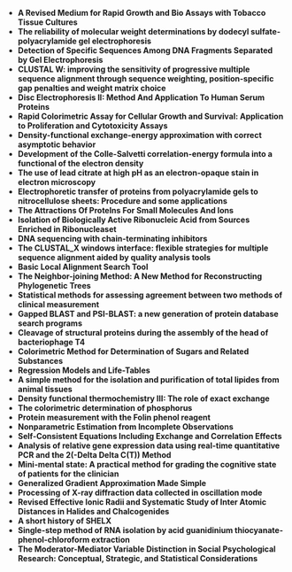 

<ul>
  
 <li><b><a target="_blank" href="https://github.com/manjunath5496/The-top-35-most-cited-research-papers-of-all-time/blob/master/mcr(1).pdf" style="text-decoration:none;">A Revised Medium for Rapid Growth and Bio Assays with Tobacco Tissue Cultures</a></b></li>
  
<li><b><a target="_blank" href="https://github.com/manjunath5496/The-top-35-most-cited-research-papers-of-all-time/blob/master/mcr(2).pdf" style="text-decoration:none;">The reliability of molecular weight determinations by dodecyl sulfate-polyacrylamide gel electrophoresis</a></b></li>

<li><b><a target="_blank" href="https://github.com/manjunath5496/The-top-35-most-cited-research-papers-of-all-time/blob/master/mcr(3).pdf" style="text-decoration:none;">Detection of Specific Sequences Among DNA Fragments Separated by Gel Electrophoresis</a></b></li>                         
  <li><b><a target="_blank" href="https://github.com/manjunath5496/The-top-35-most-cited-research-papers-of-all-time/blob/master/mcr(4).pdf" style="text-decoration:none;">CLUSTAL W: improving the sensitivity of progressive multiple sequence alignment through sequence weighting,
position-specific gap penalties and weight matrix choice</a></b></li>  
     <li><b><a target="_blank" href="https://github.com/manjunath5496/The-top-35-most-cited-research-papers-of-all-time/blob/master/mcr(5).pdf" style="text-decoration:none;">Disc Electrophoresis II: Method And Application To Human Serum Proteins</a></b></li>  
      <li><b><a target="_blank" href="https://github.com/manjunath5496/The-top-35-most-cited-research-papers-of-all-time/blob/master/mcr(6).pdf" style="text-decoration:none;">Rapid Colorimetric Assay for Cellular Growth and Survival: Application to Proliferation and Cytotoxicity Assays</a></b></li>  
  
  <li><b><a target="_blank" href="https://github.com/manjunath5496/The-top-35-most-cited-research-papers-of-all-time/blob/master/mcr(7).pdf" style="text-decoration:none;">Density-functional exchange-energy approximation with correct asymptotic behavior</a></b></li>  

<li><b><a target="_blank" href="https://github.com/manjunath5496/The-top-35-most-cited-research-papers-of-all-time/blob/master/mcr(8).pdf" style="text-decoration:none;">Development of the Colle-Salvetti correlation-energy formula into a functional of the electron density </a></b></li>  

 <li><b><a target="_blank" href="https://github.com/manjunath5496/The-top-35-most-cited-research-papers-of-all-time/blob/master/mcr(9).pdf" style="text-decoration:none;">The use of lead citrate at high pH as an electron-opaque stain in electron microscopy</a></b></li>  

<li><b><a target="_blank" href="https://github.com/manjunath5496/The-top-35-most-cited-research-papers-of-all-time/blob/master/mcr(10).pdf" style="text-decoration:none;"> Electrophoretic transfer of proteins from polyacrylamide gels to nitrocellulose sheets: Procedure and some applications</a></b></li>  

 <li><b><a target="_blank" href="https://github.com/manjunath5496/The-top-35-most-cited-research-papers-of-all-time/blob/master/mcr(11).pdf" style="text-decoration:none;">The Attractions Of Protelns For Small Molecules And Ions</a></b></li>
  
<li><b><a target="_blank" href="https://github.com/manjunath5496/The-top-35-most-cited-research-papers-of-all-time/blob/master/mcr(12).pdf" style="text-decoration:none;">Isolation of Biologically Active Ribonucleic Acid from Sources Enriched in Ribonucleaset</a></b></li>

<li><b><a target="_blank" href="https://github.com/manjunath5496/The-top-35-most-cited-research-papers-of-all-time/blob/master/mcr(13).pdf" style="text-decoration:none;">DNA sequencing with chain-terminating inhibitors</a></b></li>                         
  <li><b><a target="_blank" href="https://github.com/manjunath5496/The-top-35-most-cited-research-papers-of-all-time/blob/master/mcr(14).pdf" style="text-decoration:none;">The CLUSTAL_X windows interface: flexible strategies for multiple sequence alignment aided by quality analysis tools</a></b></li>  
     <li><b><a target="_blank" href="https://github.com/manjunath5496/The-top-35-most-cited-research-papers-of-all-time/blob/master/mcr(15).pdf" style="text-decoration:none;">Basic Local Alignment Search Tool</a></b></li>  
  <li><b><a target="_blank" href="https://github.com/manjunath5496/The-top-35-most-cited-research-papers-of-all-time/blob/master/mcr(16).pdf" style="text-decoration:none;">The Neighbor-joining Method: A New Method for Reconstructing Phylogenetic Trees</a></b></li>  
  <li><b><a target="_blank" href="https://github.com/manjunath5496/The-top-35-most-cited-research-papers-of-all-time/blob/master/mcr(17).pdf" style="text-decoration:none;">Statistical methods for assessing agreement between two methods of clinical measurement</a></b></li>  

<li><b><a target="_blank" href="https://github.com/manjunath5496/The-top-35-most-cited-research-papers-of-all-time/blob/master/mcr(18).pdf" style="text-decoration:none;">Gapped BLAST and PSI-BLAST: a new generation of protein database search programs </a></b></li>  

  <li><b><a target="_blank" href="https://github.com/manjunath5496/The-top-35-most-cited-research-papers-of-all-time/blob/master/mcr(19).pdf" style="text-decoration:none;">Cleavage of structural proteins during the assembly of the head of bacteriophage T4</a></b></li>  
     <li><b><a target="_blank" href="https://github.com/manjunath5496/The-top-35-most-cited-research-papers-of-all-time/blob/master/mcr(20).pdf" style="text-decoration:none;">Colorimetric Method for Determination of Sugars and Related Substances</a></b></li>  
 
  <li><b><a target="_blank" href="https://github.com/manjunath5496/The-top-35-most-cited-research-papers-of-all-time/blob/master/mcr(21).pdf" style="text-decoration:none;">Regression Models and Life-Tables</a></b></li>  

<li><b><a target="_blank" href="https://github.com/manjunath5496/The-top-35-most-cited-research-papers-of-all-time/blob/master/mcr(22).pdf" style="text-decoration:none;">A simple method for the isolation and purification of total lipides from animal tissues</a></b></li>  

 <li><b><a target="_blank" href="https://github.com/manjunath5496/The-top-35-most-cited-research-papers-of-all-time/blob/master/mcr(23).pdf" style="text-decoration:none;">Density functional thermochemistry III: The role of exact exchange</a></b></li>  

<li><b><a target="_blank" href="https://github.com/manjunath5496/The-top-35-most-cited-research-papers-of-all-time/blob/master/mcr(24).pdf" style="text-decoration:none;">The colorimetric determination of phosphorus </a></b></li>  


  <li><b><a target="_blank" href="https://github.com/manjunath5496/The-top-35-most-cited-research-papers-of-all-time/blob/master/mcr(25).pdf" style="text-decoration:none;">Protein measurement with the Folin phenol reagent</a></b></li>  

<li><b><a target="_blank" href="https://github.com/manjunath5496/The-top-35-most-cited-research-papers-of-all-time/blob/master/mcr(26).pdf" style="text-decoration:none;">Nonparametric Estimation from Incomplete Observations</a></b></li>  

 <li><b><a target="_blank" href="https://github.com/manjunath5496/The-top-35-most-cited-research-papers-of-all-time/blob/master/mcr(27).pdf" style="text-decoration:none;">Self-Consistent Equations Including Exchange and Correlation Effects</a></b></li>  

<li><b><a target="_blank" href="https://github.com/manjunath5496/The-top-35-most-cited-research-papers-of-all-time/blob/master/mcr(28).pdf" style="text-decoration:none;">Analysis of relative gene expression data using real-time quantitative PCR and the 2(-Delta Delta C(T)) Method</a></b></li>  



  <li><b><a target="_blank" href="https://github.com/manjunath5496/The-top-35-most-cited-research-papers-of-all-time/blob/master/mcr(29).pdf" style="text-decoration:none;">Mini-mental state: A practical method for grading the cognitive state of patients for the clinician</a></b></li>  

<li><b><a target="_blank" href="https://github.com/manjunath5496/The-top-35-most-cited-research-papers-of-all-time/blob/master/mcr(30).pdf" style="text-decoration:none;">Generalized Gradient Approximation Made Simple</a></b></li>  

 <li><b><a target="_blank" href="https://github.com/manjunath5496/The-top-35-most-cited-research-papers-of-all-time/blob/master/mcr(31).pdf" style="text-decoration:none;">Processing of X-ray diffraction data collected in oscillation mode</a></b></li>  

<li><b><a target="_blank" href="https://github.com/manjunath5496/The-top-35-most-cited-research-papers-of-all-time/blob/master/mcr(32).pdf" style="text-decoration:none;">Revised Effective Ionic Radii and Systematic Study of Inter Atomic Distances in Halides and Chalcogenides</a></b></li>  

<li><b><a target="_blank" href="https://github.com/manjunath5496/The-top-35-most-cited-research-papers-of-all-time/blob/master/mcr(33).pdf" style="text-decoration:none;">A short history of SHELX</a></b></li>

<li><b><a target="_blank" href="https://github.com/manjunath5496/The-top-35-most-cited-research-papers-of-all-time/blob/master/mcr(34).pdf" style="text-decoration:none;">Single-step method of RNA isolation by acid guanidinium thiocyanate-phenol-chloroform extraction</a></b></li>  

 <li><b><a target="_blank" href="https://github.com/manjunath5496/The-top-35-most-cited-research-papers-of-all-time/blob/master/mcr(35).pdf" style="text-decoration:none;">The Moderator-Mediator Variable Distinction in Social Psychological Research: Conceptual, Strategic, and Statistical Considerations</a></b></li>  




</ul>
